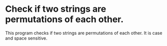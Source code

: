 # Check if two strings are permutations of each other.
This program checks if two strings are permutations of each other. It is case and
space sensitive.
